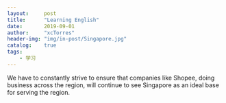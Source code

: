 ```yaml
---
layout:     post
title:      "Learning English"
date:       2019-09-01
author:     "xcTorres"
header-img: "img/in-post/Singapore.jpg"
catalog:    true
tags:
    - 学习
---
```

We have to constantly strive to ensure that companies like Shopee, doing business across the region, will continue to see Singapore as an ideal base for serving the region.